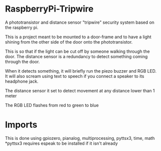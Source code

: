 # RaspberryPi-Tripwire
A phototransistor and distance sensor "tripwire" security system based on the raspberry pi.

This is a project meant to be mounted to a door-frame and to have a light shining from the other side of the door onto the phototransistor.

This is so that if the light can be cut off by someone walking through the door.
The distance sensor is a redundancy to detect something coming through the door.

When it detects something, it will briefly run the piezo buzzer and RGB LED.
It will also scream using text to speech if you connect a speaker to its headphone jack. 

The distance sensor it set to detect movement at any distance lower than 1 meter

The RGB LED flashes from red to green to blue

# Imports

This is done using gpiozero, pianalog, multiprocessing, pyttsx3, time, math 
*pyttsx3 requires espeak to be installed if it isn't already


